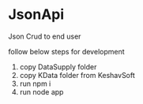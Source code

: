 # JsonApi
Json Crud to end user

follow below steps for development

1.  copy DataSupply folder
2.  copy KData folder from KeshavSoft
3.  run npm i
4.  run node app


